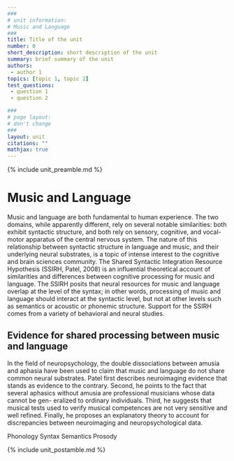 ```yaml
---
###
# unit information: 
# Music and Language 
###
title: Title of the unit
number: 0
short_description: short description of the unit
summary: brief summary of the unit
authors: 
 - author 1
topics: [topic 1, topic 2]
test_questions:
 - question 1
 - question 2

###
# page layout:
# don't change
###
layout: unit
citations: ""
mathjax: true
---
```


{% include unit_preamble.md %}

# Music and Language 
Music and language are both fundamental to human experience. The two domains, while apparently different, rely on several notable similarities: both exhibit syntactic structure, and both rely on sensory, cognitive, and vocal-motor apparatus of the central nervous system. The nature of this relationship between syntactic structure in language and music, and their underlying neural substrates, is a topic of intense interest to the cognitive and brain sciences community.
The Shared Syntactic Integration Resource Hypothesis (SSIRH, Patel, 2008) is an influential theoretical account of similarities and differences between cognitive processing for music and language. The SSIRH posits that neural resources for music and language overlap at the level of the syntax; in other words, processing of music and language should interact at the syntactic level, but not at other levels such as semantics or acoustic or phonemic structure.
Support for the SSIRH comes from a variety of behavioral and neural studies. 

## Evidence for shared processing between music and language 
In the field of neuropsychology, the double dissociations between amusia and aphasia have been used to claim that music and language do not share common neural substrates. Patel first describes neuroimaging evidence that stands as evidence to the contrary. Second, he points to the fact that several aphasics without amusia are professional musicians whose data cannot be gen- eralized to ordinary individuals. Third, he suggests that musical tests used to verify musical competences are not very sensitive and well refined. Finally, he proposes an explanatory theory to account for discrepancies between neuroimaging and neuropsychological data.

Phonology
Syntax
Semantics
Prosody

{% include unit_postamble.md %}
